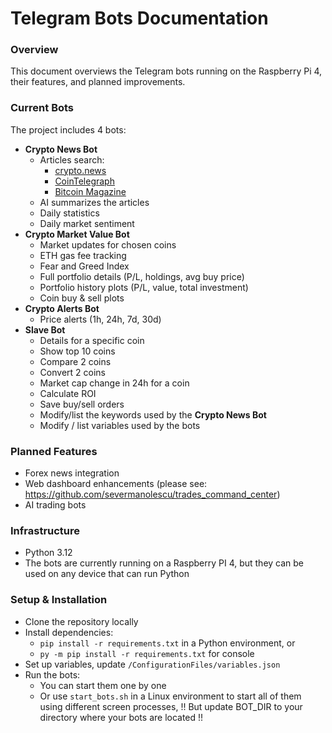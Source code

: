 # Telegram Bots Documentation
### Overview

This document overviews the Telegram bots running on the Raspberry Pi 4, their features, and planned improvements.

### Current Bots

The project includes 4 bots:
                
+ **Crypto News Bot**
	+ Articles search:
		+  [crypto.news](https://crypto.news/)
		+  [CoinTelegraph](https://cointelegraph.com/)
		+  [Bitcoin Magazine](https://bitcoinmagazine.com/articles)
	+ AI summarizes the articles
	+ Daily statistics
	+ Daily market sentiment
+ **Crypto Market Value Bot**
	+ Market updates for chosen coins
	+ ETH gas fee tracking
	+ Fear and Greed Index
	+ Full portfolio details (P/L, holdings, avg buy price)
	+ Portfolio history plots (P/L, value, total investment)
	+ Coin buy & sell plots
+ **Crypto Alerts Bot**
	+ Price alerts (1h, 24h, 7d, 30d)
+ **Slave Bot**
	+ Details for a specific coin
	+ Show top 10 coins
	+ Compare 2 coins
	+ Convert 2 coins
	+ Market cap change in 24h for a coin
	+ Calculate ROI
	+ Save buy/sell orders
	+ Modify/list the keywords used by the **Crypto News Bot**
	+ Modify / list variables used by the bots

### Planned Features
+ Forex news integration
+ Web dashboard enhancements (please see: https://github.com/severmanolescu/trades_command_center)
+ AI trading bots

### Infrastructure
+ Python 3.12
+ The bots are currently running on a Raspberry PI 4, but they can be used on any device that can run Python 

### Setup & Installation
+ Clone the repository locally 
+ Install dependencies:
	+ `pip install -r requirements.txt` in a Python environment, or
	+ `py -m pip install -r requirements.txt` for console
+ Set up variables, update `/ConfigurationFiles/variables.json`
+ Run the bots:
	+ You can start them one by one
	+ Or use `start_bots.sh` in a Linux environment to start all of them using different screen processes, !! But update BOT_DIR to your directory where your bots are located !!
